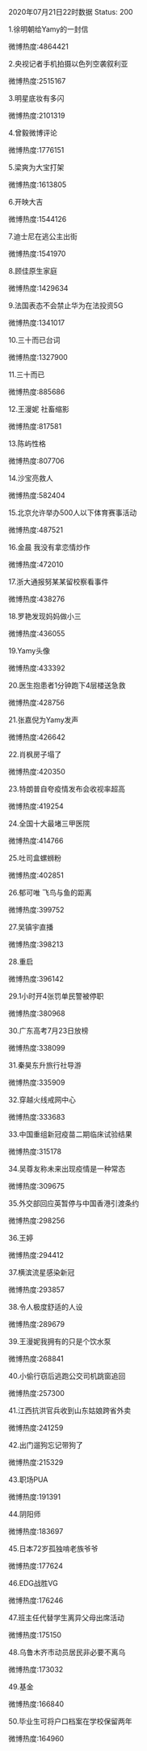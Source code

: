 2020年07月21日22时数据
Status: 200

1.徐明朝给Yamy的一封信

微博热度:4864421

2.央视记者手机拍摄以色列空袭叙利亚

微博热度:2515167

3.明星底妆有多闪

微博热度:2101319

4.曾毅微博评论

微博热度:1776151

5.梁爽为大宝打架

微博热度:1613805

6.开映大吉

微博热度:1544126

7.迪士尼在逃公主出街

微博热度:1541970

8.顾佳原生家庭

微博热度:1429634

9.法国表态不会禁止华为在法投资5G

微博热度:1341017

10.三十而已台词

微博热度:1327900

11.三十而已

微博热度:885686

12.王漫妮 社畜缩影

微博热度:817581

13.陈屿性格

微博热度:807706

14.沙宝亮救人

微博热度:582404

15.北京允许举办500人以下体育赛事活动

微博热度:487521

16.金晨 我没有拿恋情炒作

微博热度:472010

17.浙大通报努某某留校察看事件

微博热度:438276

18.罗艳发现妈妈做小三

微博热度:436055

19.Yamy头像

微博热度:433392

20.医生抱患者1分钟跑下4层楼送急救

微博热度:428756

21.张嘉倪为Yamy发声

微博热度:426642

22.肖枫房子塌了

微博热度:420350

23.特朗普自夸疫情发布会收视率超高

微博热度:419254

24.全国十大最堵三甲医院

微博热度:414766

25.吐司盒螺蛳粉

微博热度:402851

26.郁可唯 飞鸟与鱼的距离

微博热度:399752

27.吴镇宇直播

微博热度:398213

28.重启

微博热度:396142

29.1小时开4张罚单民警被停职

微博热度:380968

30.广东高考7月23日放榜

微博热度:338099

31.秦昊东升旅行社导游

微博热度:335909

32.穿越火线戒网中心

微博热度:333683

33.中国重组新冠疫苗二期临床试验结果

微博热度:315178

34.吴尊友称未来出现疫情是一种常态

微博热度:309675

35.外交部回应英暂停与中国香港引渡条约

微博热度:298256

36.王婷

微博热度:294412

37.横滨流星感染新冠

微博热度:293857

38.令人极度舒适的人设

微博热度:289679

39.王漫妮我拥有的只是个饮水泵

微博热度:268841

40.小偷行窃后逃跑公交司机跳窗追回

微博热度:257300

41.江西抗洪官兵收到山东姑娘跨省外卖

微博热度:241259

42.出门遛狗忘记带狗了

微博热度:215329

43.职场PUA

微博热度:191391

44.阴阳师

微博热度:183697

45.日本72岁孤独啃老族爷爷

微博热度:177624

46.EDG战胜VG

微博热度:176246

47.班主任代替学生离异父母出席活动

微博热度:175150

48.乌鲁木齐市动员居民非必要不离乌

微博热度:173032

49.基金

微博热度:166840

50.毕业生可将户口档案在学校保留两年

微博热度:164960

